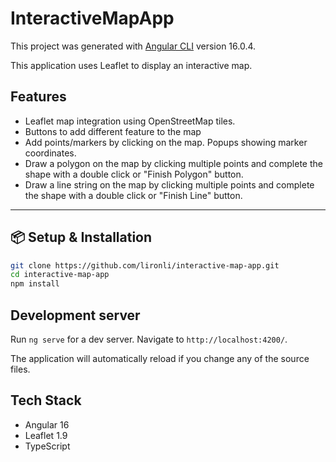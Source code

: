 # InteractiveMapApp

This project was generated with [Angular CLI](https://github.com/angular/angular-cli) version 16.0.4.

This application uses Leaflet to display an interactive map.

## Features

- Leaflet map integration using OpenStreetMap tiles.
- Buttons to add different feature to the map
- Add points/markers by clicking on the map. Popups showing marker coordinates.
- Draw a polygon on the map by clicking multiple points and complete the shape with a double click or "Finish Polygon" button.
- Draw a line string on the map by clicking multiple points and complete the shape with a double click or "Finish Line" button.

---

## 📦 Setup & Installation

```bash
git clone https://github.com/lironli/interactive-map-app.git
cd interactive-map-app
npm install
```

## Development server

Run `ng serve` for a dev server. Navigate to `http://localhost:4200/`. 

The application will automatically reload if you change any of the source files.

[//]: # (## Build)

[//]: # ()
[//]: # (Run `ng build` to build the project. The build artifacts will be stored in the `dist/` directory.)

[//]: # (## Running unit tests)

[//]: # ()
[//]: # (Run `ng test` to execute the unit tests via [Karma]&#40;https://karma-runner.github.io&#41;.)

[//]: # (## Running end-to-end tests)

[//]: # ()
[//]: # (Run `ng e2e` to execute the end-to-end tests via a platform of your choice. To use this command, you need to first add a package that implements end-to-end testing capabilities.)

## Tech Stack

- Angular 16
- Leaflet 1.9
- TypeScript
